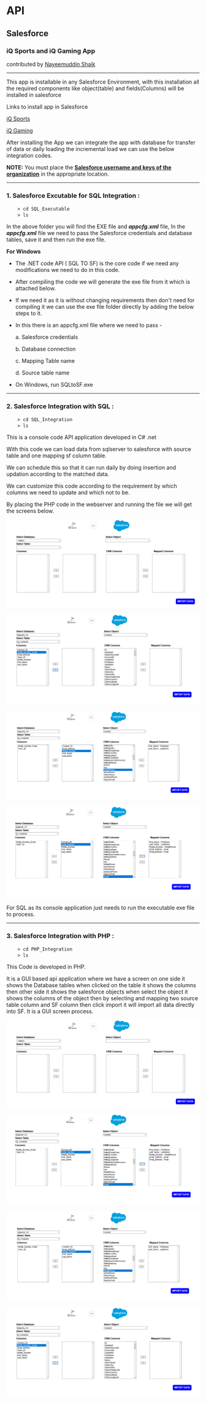 # API
## Salesforce
### iQ Sports and iQ Gaming App
contributed by [Nayeemuddin Shaik](mailto:Nayeemuddin.Shaik@qlx.com)

- - - 

This app is installable in any Salesforce Environment, with this installation all the required components like  object(table) and fields(Columns) will be installed in salesforce

Links to install app in Salesforce

[iQ Sports](https://login.salesforce.com/packaging/installPackage.apexp?p0=04t2G000000FiML)

[iQ Gaming](https://login.salesforce.com/packaging/installPackage.apexp?p0=04t2G000000FiMa)

After installing the App we can integrate the app with database for transfer of data or daily loading the incremental load we can use the below integration codes.

**NOTE:** You must place the **[Salesforce username and keys of the organization](https://help.salesforce.com/articleView?id=security_keys_about.htm&type=5)** in the appropriate location.

- - -

### 1. Salesforce Excutable for SQL Integration :

```
    > cd SQL_Executable
    > ls
```

In the above folder you will find the EXE file and ***appcfg.xml*** file, In the ***appcfg.xml*** file we need to pass the Salesforce credentials and database  tables, save it and  then run the exe file.

**For Windows**

- The .NET code API ( SQL TO SF) is the core code if we need any modifications we need to do in this code.

- After compiling the code we will generate the exe file from  it which is attached below.

- If we need it as it is without changing requirements then don't need for compiling it we can use the exe file folder directly by adding the below steps to it.

- In this there is an appcfg.xml file where we need to pass -

	a. Salesforce credentials

	b. Database connection

	c. Mapping Table name

	d. Source table name

- On Windows, run SQLtoSF.exe

- - -

### 2. Salesforce Integration with SQL :

```
    > cd SQL_Integration
    > ls
```

This is a console code API application developed in C# .net
      
With this code we can load data from sqlserver to salesforce with source table and one mapping sf column table.
      
We can schedule this so that it can run daily by doing insertion and updation according to the matched data.
      
We can customize this code according to the requirement by which columns we need to update and which not to be.

By placing the PHP code in the webserver and running the file we will get the screens below.

![GUI 4](files/SQLInt-0.png)

![iQ Sports](files/SQLInt-1.png)

![iQ Sports](files/SQLInt-2.png)

![iQ Sports](files/SQLInt-3.png)

For SQL as its console application just needs to run the executable exe file to process. 

- - -

### 3. Salesforce Integration with PHP :

```
    > cd PHP_Integration
    > ls
```

This Code is developed in PHP. 

It is a GUI based api application where we have a screen on one side it shows the Database tables when clicked on the table it shows the columns then other side it shows the salesforce objects when select the object it shows the columns of the object then by selecting and mapping two source table column and SF column then click import it will import all data directly into SF. It is a GUI screen process.

![GUI 4](files/PHPInt-4.png)

![iQ Sports](files/PHPInt-3.png)

![iQ Sports](files/PHPInt-2.png)

![iQ Sports](files/PHPInt-1.png)